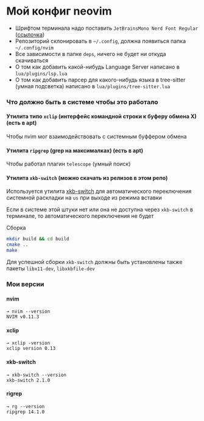 # Мой конфиг neovim

- Шрифтом терминала надо поставить `JetBrainsMono Nerd Font Regular` ([ссылочка](https://www.nerdfonts.com/font-downloads))
- Репозиторий склонировать в `~/.config`, должна появиться папка `~/.config/nvim`
- Все зависимости в папке `deps`, ничего не будет ни откуда скачиваться
- О том как добавить какой-нибудь Language Server написано в `lua/plugins/lsp.lua`
- О том как добавить парсер для какого-нибудь языка в tree-sitter (умная подсветка) написано в `lua/plugins/tree-sitter.lua`

### Что должно быть в системе чтобы это работало

#### Утилита типо `xclip` (интерфейс командной строки к буферу обмена X) (есть в apt) 

Чтобы nvim мог взаимодействовать с системным буффером обмена

#### Утилита `ripgrep` (grep на максималках) (есть в apt)

Чтобы работал плагин `telescope` (умный поиск)

#### Утилита `xkb-switch` (можно скачать из релизов в этом репо)

Используется утилита [xkb-switch](https://github.com/sergei-mironov/xkb-switch) для автоматического переключения системной раскладки на `us` при выходе из режима вставки

Если в системе этой штуки нет или она не доступна через `xkb-switch` в терминале, то автоматического переключения не будет

Сборка  

```bash
mkdir build && cd build
cmake ..
make
```

Для успешной сборки `xkb-switch` должны быть установлены также пакеты `libx11-dev`, `libxkbfile-dev`

### Мои версии 

#### nvim

```
→ nvim --version
NVIM v0.11.3
```

#### xclip

```
→ xclip -version
xclip version 0.13
```

#### xkb-switch

```
→ xkb-switch --version
xkb-switch 2.1.0
```

#### rigrep

```
→ rg --version
ripgrep 14.1.0
```
